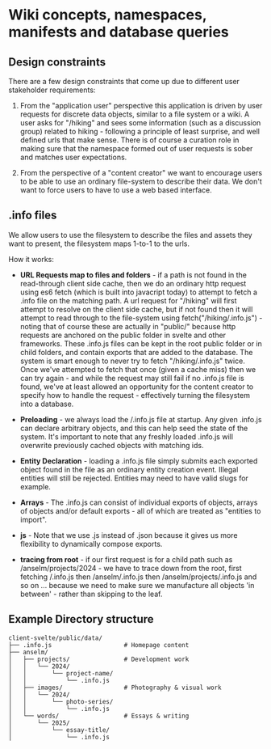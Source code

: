 # Wiki concepts, namespaces, manifests and database queries

## Design constraints

There are a few design constraints that come up due to different user stakeholder requirements:

1) From the "application user" perspective this application is driven by user requests for discrete data objects, similar to a file system or a wiki. A user asks for "/hiking" and sees some information (such as a discussion group) related to hiking - following a principle of least surprise, and well defined urls that make sense. There is of course a curation role in making sure that the namespace formed out of user requests is sober and matches user expectations.

2) From the perspective of a "content creator" we want to encourage users to be able to use an ordinary file-system to describe their data. We don't want to force users to have to use a web based interface.

## .info files

We allow users to use the filesystem to describe the files and assets they want to present, the filesystem maps 1-to-1 to the urls.

How it works:

- **URL Requests map to files and folders** - if a path is not found in the read-through client side cache, then we do an ordinary http request using es6 fetch (which is built into javacript today) to attempt to fetch a .info file on the matching path. A url request for "/hiking" will first attempt to resolve on the client side cache, but if not found then it will attempt to read through to the file-system using fetch("/hiking/.info.js") - noting that of course these are actually in "public/" because http requests are anchored on the public folder in svelte and other frameworks. These .info.js files can be kept in the root public folder or in child folders, and contain exports that are added to the database. The system is smart enough to never try to fetch "/hiking/.info.js" twice. Once we've attempted to fetch that once (given a cache miss) then we can try again - and while the request may still fail if no .info.js file is found, we've at least allowed an opportunity for the content creator to specify how to handle the request - effectively turning the filesystem into a database.

- **Preloading** - we always load the /.info.js file at startup. Any given .info.js can declare arbitrary objects, and this can help seed the state of the system. It's important to note that any freshly loaded .info.js will overwrite previously cached objects with matching ids.

- **Entity Declaration** - loading a .info.js file simply submits each exported object found in the file as an ordinary entity creation event. Illegal entities will still be rejected. Entities may need to have valid slugs for example.

- **Arrays** - The .info.js can consist of individual exports of objects, arrays of objects and/or default exports - all of which are treated as "entities to import".

- **js** - Note that we use .js instead of .json because it gives us more flexibility to dynamically compose exports.

- **tracing from root** - if our first request is for a child path such as /anselm/projects/2024 - we have to trace down from the root, first fetching /.info.js then /anselm/.info.js then /anselm/projects/.info.js and so on ... because we need to make sure we manufacture all objects 'in between' - rather than skipping to the leaf.

## Example Directory structure

```
client-svelte/public/data/
├── .info.js                    # Homepage content
├── anselm/
│   ├── projects/               # Development work
│   │   └── 2024/
│   │       └── project-name/
│   │           └── .info.js
│   ├── images/                 # Photography & visual work  
│   │   └── 2024/
│   │       └── photo-series/
│   │           └── .info.js
│   └── words/                  # Essays & writing
│       └── 2025/
│           └── essay-title/
│               └── .info.js
```
